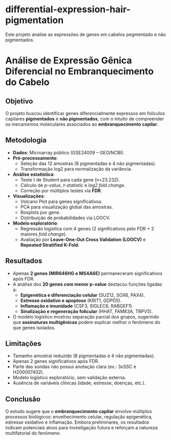 # differential-expression-hair-pigmentation
Este projeto analise as expressões de genes em cabelos pegmentado e não pigmentados.
# Análise de Expressão Gênica Diferencial no Embranquecimento do Cabelo

## Objetivo
O projeto buscou identificar genes diferencialmente expressos em folículos capilares **pigmentados** e **não pigmentados**, com o intuito de compreender os mecanismos moleculares associados ao **embranquecimento capilar**.

## Metodologia
- **Dados**: Microarray público (GSE24009 – GEO/NCBI).
- **Pré-processamento**:
  - Seleção das 12 amostras (8 pigmentadas e 4 não pigmentadas).
  - Transformação log2 para normalização da variância.
- **Análise estatística**:
  - Teste t de Student para cada gene (n=23.232).
  - Cálculo de *p-value*, *t-statistic* e *log2 fold change*.
  - Correção por múltiplos testes via **FDR**.
- **Visualizações**:
  - Volcano Plot para genes significativos.
  - PCA para visualização global das amostras.
  - Boxplots por gene.
  - Distribuição de probabilidades via LOOCV.
- **Modelo exploratório**:
  - Regressão logística com 4 genes (2 significativos pelo FDR + 2 maiores *fold change*).
  - Avaliação por **Leave-One-Out Cross Validation (LOOCV)** e **Repeated Stratified K-Fold**.

## Resultados
- Apenas **2 genes (MIR646HG e MS4A6E)** permaneceram significativos após FDR.
- A análise dos **20 genes com menor p-value** destacou funções ligadas a:
  - **Epigenética e diferenciação celular** (SUZ12, SOX6, PAX4).
  - **Estresse oxidativo e apoptose** (KRIT1, GDPD5).
  - **Inflamação e imunidade** (CSF3, SIGLEC6, RABGEF1).
  - **Sinalização e regeneração folicular** (HHAT, FAM83A, TRPV5).
- O modelo logístico mostrou separação parcial dos grupos, sugerindo que **assinaturas multigênicas** podem explicar melhor o fenômeno do que genes isolados.

## Limitações
- Tamanho amostral reduzido (8 pigmentadas e 4 não pigmentadas).
- Apenas 2 genes significativos após FDR.
- Parte das sondas não possui anotação clara (ex.: 3xSSC e H200007402).
- Modelo logístico exploratório, sem validação externa.
- Ausência de variáveis clínicas (idade, estresse, doenças, etc.).

## Conclusão
O estudo sugere que o **embranquecimento capilar** envolve múltiplos processos biológicos: envelhecimento celular, regulação epigenética, estresse oxidativo e inflamação. Embora preliminares, os resultados indicam potenciais alvos para investigação futura e reforçam a natureza multifatorial do fenômeno.
